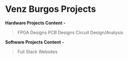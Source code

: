 # Venz Burgos Projects

**Hardware Projects Content -**

> FPGA Designs
> PCB Designs
> Circuit Design/Analysis

**Software Projects Content -**

> Full Stack Websites
